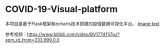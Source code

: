 # COVID-19-Visual-platform
本项目是基于Flask框架和echarts技术搭建的疫情数据可视化平台。
[Image text](https://github.com/MeoPig/COVID-19-Visual-platform/blob/master/ShowImg/疫情可视化平台.png)


参考视频：https://www.bilibili.com/video/BV177411j7qJ?spm_id_from=333.999.0.0

